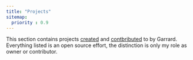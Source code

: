 ```yaml
---
title: "Projects"
sitemap:
  priority : 0.9
---
```

This section contains projects [created](#creations) and [contbributed](#open-source-contributions) to by Garrard.  Everything listed is an open source effort, the distinction is only my role as owner or contributor.